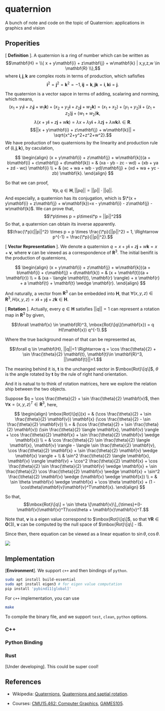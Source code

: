 # quaternion
A bunch of note and code on the topic of Quaternion: applications in graphics and vision 

## Properities
\[ **Definition** \]. A quaternion is a ring of number which can be written as
$$\mathbf{H} = \\{ x + y\mathbf{i} + z\mathbf{j} + w\mathbf{k} | x,y,z,w \in \mathbf{R} \\},$$
where $\mathbf{i}, \mathbf{j}, \mathbf{k}$ are complex roots in terms of production, which safisfies 
$$\mathbf{i}^2=\mathbf{j}^2=\mathbf{k}^2=-1,  \mathbf{i}\mathbf{j}=\mathbf{k}, \mathbf{j}\mathbf{k}=\mathbf{i},\mathbf{k}\mathbf{i}=\mathbf{j}.$$

The quaternion is a vector sapce in terms of adding, scalaring and norming, which means,
$$(x_1 + y_1\mathbf{i} + z_1\mathbf{j} + w_1\mathbf{k}) + (x_2 + y_2\mathbf{i} + z_2\mathbf{j} + w_2\mathbf{k}) = (x_1 + x_2) + (y_1+y_2)\mathbf{i} + (z_1+z_2)\mathbf{j} + (w_1+w_2)\mathbf{k},$$
$$\lambda(x + y\mathbf{i} + z\mathbf{j} + w\mathbf{k}) = \lambda x + \lambda y\mathbf{i} + \lambda z\mathbf{j} + \lambda w\mathbf{k}\lambda \in \mathbf{R}.$$
$$||x + y\mathbf{i} + z\mathbf{j} + w\mathbf{k}|| = \sqrt{x^2+y^2+z^2+w^2}.$$
We have production of two quaternions by the linearity and production rule of $`\{\mathbf{i},\mathbf{j},\mathbf{k}\}`$, by caculation,

$$
\begin{align}
(x + y\mathbf{i} + z\mathbf{j} + w\mathbf{k})(a + b\mathbf{i} + c\mathbf{j} + d\mathbf{k}) = &   (xa - yb - zc - wd) + (xb + ya + zd - wc) \mathbf{i} \\
                                                                                           + & (xc + wa + wb - yd)\mathbf{j} + (xd + wa + yc - zb) \mathbf{k}.
\end{align}
$$

So that we can proof,
$$\forall p, q\in\mathbf{H}, ||pq|| = ||p||\cdot||q||.$$
And especially, a quaternion has its conjugation, which is $\*(x + y\mathbf{i} + z\mathbf{j} + w\mathbf{k})=x - y\mathbf{i} - z\mathbf{j} - w\mathbf{k}$.
We can prove that,
$$\*p\times p = p\times\*p = ||p||^2$$
So that, a quaternion can obtain its inverse apparently. 
$$\frac{\*p}{||p||^2} \times p = p \times \frac{\*p}{||p||^2} = 1, \Rightarrow p^{-1} = \frac{\*p}{||p||^2}.$$


\[ **Vector Representation** \]. We denote a quaternion $q = x + y\mathbf{i} + z\mathbf{j} + w\mathbf{k} = x + \mathbf{v}$, where $\mathbf{v}$ can be viewed as a correspondence of $\mathbf{R}^3$. The initial benifit is the production of quaternions, 

$$
\begin{align}
(x + y\mathbf{i} + z\mathbf{j} + w\mathbf{k})(a + b\mathbf{i} + c\mathbf{j} + d\mathbf{k}) = & (x + \mathbf{t})(a + \mathbf{r}) \\
                                                                                           = & (xa - \langle \mathbf{t}, \mathbf{r} \rangle) + x \mathbf{r} + a \mathbf{t} + \mathbf{t} \wedge \mathbf{r}.
\end{align}
$$

And naturally, a vector from $\mathbf{R}^3$ can be embedded into $\mathbf{H}$, that $\forall (x,y,z) \in \mathbf{R}^3, H(x, y, z) = x\mathbf{i} + y\mathbf{j} + z\mathbf{k} \in \mathbf{H}$.


\[ **Rotation** \]. Actually, every $q \in \mathbf{H}$ satisfies $||q||=1$ can represent a rotation map in $\mathbf{R}^3$ by given,

$$\forall \mathbf{x} \in \mathbf{R}^3, \mbox{Rot}\[q\](\mathbf{x}) = q H(\mathbf{x}) q^{-1}.$$

Where the true background mean of that can be represented as, 

$$\forall q \in \mathbf{H}, ||q||=1 \Rightarrow q = \cos \frac{\theta}{2} + \sin \frac{\theta}{2} \mathbf{t}, \mathbf{t}\in \mathbf{R}^3, ||\mathbf{t}||=1.$$

The meaning behind it is, $\mathbf{t}$ is the unchanged vector in $\mbox{Rot}\[q\]$, $\theta$ is the angle rotated by $\mathbf{t}$ by the rule of right hand orientation.

And it is natual to to think of rotation matrices, here we explore the relation ship between the two objects.

Suppose $q = \cos \frac{\theta}{2} + \sin \frac{\theta}{2} \mathbf{v}$, then $\forall \mathbf{x} = (x, y, z)^T \in \mathbf{R}^3$, here,

$$
\begin{align}
\mbox{Rot}\[q\](x)   = & (\cos \frac{\theta}{2} + \sin \frac{\theta}{2} \mathbf{v}) \mathbf{x} (\cos \frac{\theta}{2} - \sin \frac{\theta}{2} \mathbf{v}) \\
                     = & (\cos \frac{\theta}{2} + \sin \frac{\theta}{2} \mathbf{v}) (\sin \frac{\theta}{2} \langle \mathbf{x}, \mathbf{v} \rangle + \cos \frac{\theta}{2} \mathbf{x} + \sin \frac{\theta}{2} \mathbf{v} \wedge \mathbf{x}) \\ 
                     = & \cos \frac{\theta}{2} \sin \frac{\theta}{2} \langle \mathbf{x}, \mathbf{v} \rangle - \langle \sin \frac{\theta}{2} \mathbf{v}, \cos \frac{\theta}{2} \mathbf{x} + \sin \frac{\theta}{2} \mathbf{v} \wedge \mathbf{x} \rangle + \\ 
                       & \sin^2 \frac{\theta}{2} \langle \mathbf{x}, \mathbf{v} \rangle \mathbf{v} + \cos^2 \frac{\theta}{2} \mathbf{x} + \cos \frac{\theta}{2} \sin \frac{\theta}{2} \mathbf{v} \wedge \mathbf{x} + \sin \frac{\theta}{2} \cos \frac{\theta}{2} \mathbf{v} \wedge \mathbf{x} + \sin^2 \frac{\theta}{2} \mathbf{v} \wedge (\mathbf{v} \wedge \mathbf{x}) \\
                     = & \sin \theta \mathbf{v} \wedge \mathbf{x} + \cos \theta \mathbf{x} + (1 - \cos\theta)\mathbf{v}\mathbf{v}^T\mathbf{x}.
\end{align}
$$

So that, 
$$\mbox{Rot}\[q\] = \sin \theta \[\mathbf{v}\]_{\times}+(I-\mathbf{v}\mathbf{v}^T)\cos\theta + \mathbf{v}\mathbf{v}^T.$$

Note that, $\mathbf{v}$ is a eigen value correspond to $\mbox{Rot}\[q\]$, so that $\forall \mathbf{R}\in \mathbf{O}(3)$, $\mathbf{v}$ can be computed by the null space of $\mbox{Rot}\[q\] - I$.

Since then, there equation can be viewed as a linear equation to $\sin \theta, \cos \theta$.

![](http://www.songho.ca/opengl/files/gl_quaternion01.png)

## Implementation
\[**Environment**\]. We support `c++` and then bindings of `python`.
```bash
sudo apt install build-essential
sudo apt install eigen3 # for eigen value computation
pip install 'pybind11[global]'
```
For `c++` implementation, you can use 
```bash
make
```
To compile the binary file, and we support `test`, `clean`, `python` options.

### C++ 

### Python Binding

### Rust
\[Under developing\]. This could be super cool!

## References
* Wikipedia: [Quaternions](https://en.wikipedia.org/wiki/Quaternion), [Quaternions and saptial rotation](https://en.wikipedia.org/wiki/Quaternions_and_spatial_rotation).

* Courses: [CMU15.462: Computer Graphics](http://15462.courses.cs.cmu.edu/fall2021/lecture/3drotations),
[GAMES105](https://games-105.github.io/ppt/02%20-%20Math%20Background.pdf).
